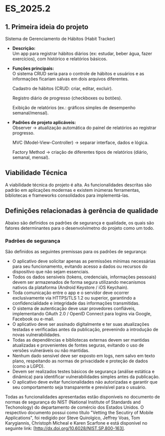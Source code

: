 # ES_2025.2

## 1. Primeira ideia do projeto
Sistema de Gerenciamento de Hábitos (Habit Tracker) 
  - **Descrição:**  
  Um app para registrar hábitos diários (ex: estudar, beber água, fazer exercícios), com histórico e relatórios básicos.
    
  - **Funções principais:**  
    O sistema CRUD seria para o controle de hábitos e usuários e as informações ficariam salvas em dois arquivos diferentes.
    
    Cadastro de hábitos (CRUD: criar, editar, excluir).

    Registro diário de progresso (checkboxes ou botões).

    Exibição de relatórios (ex.: gráficos simples de desempenho semanal/mensal).
    
  - **Padrões de projeto aplicáveis:**  
    Observer → atualização automática do painel de relatórios ao registrar progresso.

    MVC (Model-View-Controller) → separar interface, dados e lógica.

    Factory Method → criação de diferentes tipos de relatórios (diário, semanal, mensal).

##  Viabilidade Técnica
A viabilidade técnica do projeto é alta. As funcionalidades descritas são padrão em aplicações modernas e existem inúmeras ferramentas, bibliotecas e frameworks consolidados para implementá-las.

## Definições relacionadas à gerência de qualidade
Abaixo são definidos os padrões de segurança e qualidade, os quais são fatores determinantes para o desenvolvimetno do projeto como um todo. 
### Padrões de segurança
São definidos as seguintes premissas para os padrões de segurança: 
 - O aplicativo deve solicitar apenas as permissões mínimas necessárias para seu funcionamento, evitando acesso a dados ou recursos do dispositivo que não sejam essenciais.
 - Todos os dados sensíveis (tokens, credenciais, informações pessoais) devem ser armazenados de forma segura utilizando mecanismos nativos da plataforma (Android Keystore / iOS Keychain).
 - Toda comunicação entre o app e o servidor deve ocorrer exclusivamente via HTTPS/TLS 1.2 ou superior, garantindo a confidencialidade e integridade das informações transmitidas.
 - O sistema de autenticação deve usar provedores confiáveis, implementando OAuth 2.0 / OpenID Connect para logins via Google, Facebook ou e-mail.
 - O aplicativo deve ser assinado digitalmente e ter suas atualizações testadas e verificadas antes da publicação, prevenindo a introdução de novas vulnerabilidades.
 - Todas as dependências e bibliotecas externas devem ser mantidas atualizadas e provenientes de fontes seguras, evitando o uso de versões vulneráveis ou não mantidas.
 - Nenhum dado sensível deve ser exposto em logs, nem salvo em texto plano, respeitando as normas de privacidade e proteção de dados (como a LGPD).
 - Devem ser realizados testes básicos de segurança (análise estática e dinâmica) para identificar vulnerabilidades simples antes da publicação.
 - O aplicativo deve evitar funcionalidades não autorizadas e garantir que seu comportamento seja transparente e previsível para o usuário.

Todas as funcionalidades apresentadas estão disponíveis no documento de normas de segurança do NIST (National Institute of Standards and Techonology) do departamento de comércio dos Estados Unidos. O respectivo documento possui como título "Vetting the Secutiry of Mobile Applications", foi redigido por Steve Quirolgico, Jeffrey Voas, Tom Karygiannis, Christoph Micheal e Karen Scarfone e está disponível no seguinte link: [http://dx.doi.org/10.6028/NIST.SP.800-163].
